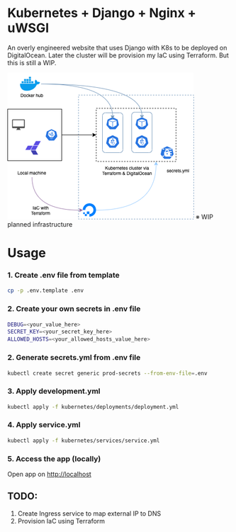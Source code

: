 # Kubernetes + Django + Nginx + uWSGI
An overly engineered website that uses Django with K8s to be deployed on DigitalOcean. Later the cluster will be provision my IaC using Terraform. But this is still a WIP.

<img src="https://github.com/benji011/An-overly-engineered-website/blob/main/app/static/img/infra.png" alt="My tiny infrastructure">
※ WIP planned infrastructure

# Usage

### 1. Create .env file from template

```bash
cp -p .env.template .env
```

### 2. Create your own secrets in .env file

```bash
DEBUG=<your_value_here>
SECRET_KEY=<your_secret_key_here>
ALLOWED_HOSTS=<your_allowed_hosts_value_here>
```

### 2. Generate secrets.yml from .env file

```bash
kubectl create secret generic prod-secrets --from-env-file=.env
```

### 3. Apply development.yml

```bash
kubectl apply -f kubernetes/deployments/deployment.yml
```

### 4. Apply service.yml

```bash
kubectl apply -f kubernetes/services/service.yml
```

### 5. Access the app (locally)
Open app on [http://localhost](http://localhost)

## TODO:
1. Create Ingress service to map external IP to DNS
2. Provision IaC using Terraform
